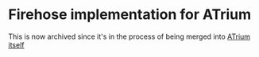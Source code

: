 # Firehose implementation for ATrium

This is now archived since it's in the process of being merged into [ATrium itself](https://github.com/sugyan/atrium/pull/223)
